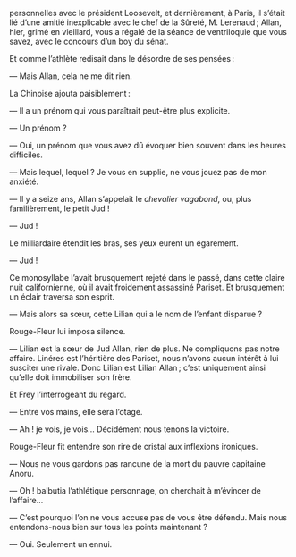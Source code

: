 personnelles avec le président Loosevelt, et dernièrement, à Paris, il s’était lié d’une amitié inexplicable avec le chef de la Sûreté, M. Lerenaud ; Allan, hier, grimé en vieillard, vous a régalé de la séance de ventriloquie que vous savez, avec le concours d’un boy du sénat.

Et comme l’athlète redisait dans le désordre de ses pensées :

— Mais Allan, cela ne me dit rien.

La Chinoise ajouta paisiblement :

— Il a un prénom qui vous paraîtrait peut-être plus explicite.

— Un prénom ?

— Oui, un prénom que vous avez dû évoquer bien souvent dans les heures
difficiles.

— Mais lequel, lequel ? Je vous en supplie, ne vous jouez pas de mon
anxiété.

— Il y a seize ans, Allan s’appelait le _chevalier vagabond_, ou, plus
familièrement, le petit Jud !

— Jud !

Le milliardaire étendit les bras, ses yeux eurent un égarement.

— Jud !

Ce monosyllabe l’avait brusquement rejeté dans le passé, dans cette claire
nuit californienne, où il avait froidement assassiné Pariset. Et brusquement un éclair traversa son esprit.

— Mais alors sa sœur, cette Lilian qui a le nom de l’enfant disparue ?

Rouge-Fleur lui imposa silence.

— Lilian est la sœur de Jud Allan, rien de plus. Ne compliquons pas notre affaire. Linéres est l’héritière des Pariset, nous n’avons aucun intérêt
à lui susciter une rivale. Donc Lilian est Lilian Allan ; c’est uniquement
ainsi qu’elle doit immobiliser son frère.

Et Frey l’interrogeant du regard.

— Entre vos mains, elle sera l’otage.

— Ah ! je vois, je vois… Décidément nous tenons la victoire.

Rouge-Fleur fit entendre son rire de cristal aux inflexions ironiques.

— Nous ne vous gardons pas rancune de la mort du pauvre capitaine Anoru.

— Oh ! balbutia l’athlétique personnage, on cherchait à m’évincer de l’affaire…

— C’est pourquoi l’on ne vous accuse pas de vous être défendu. Mais
nous entendons-nous bien sur tous les points maintenant ?

— Oui. Seulement un ennui.
